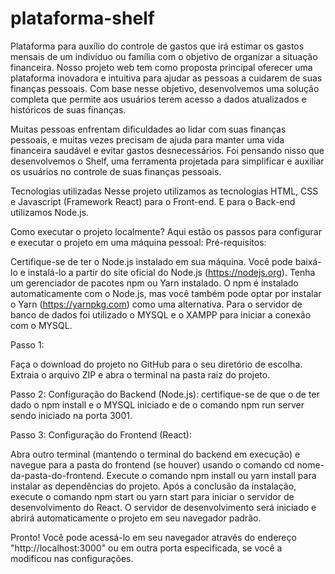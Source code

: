 # plataforma-shelf
Plataforma para auxílio do controle de gastos que irá estimar os gastos mensais de um indivíduo ou família com o objetivo de organizar a situação financeira.
Nosso projeto web tem como proposta principal oferecer uma plataforma inovadora e intuitiva para ajudar as pessoas a cuidarem de suas finanças pessoais. Com base nesse objetivo, desenvolvemos uma solução completa que permite aos usuários terem acesso a dados atualizados e históricos de suas finanças.

Muitas pessoas enfrentam dificuldades ao lidar com suas finanças pessoais, e muitas vezes precisam de ajuda para manter uma vida financeira saudável e evitar gastos desnecessários. Foi pensando nisso que desenvolvemos o Shelf, uma ferramenta projetada para simplificar e auxiliar os usuários no controle de suas finanças pessoais.

Tecnologias utilizadas
Nesse projeto utilizamos as tecnologias HTML, CSS e Javascript (Framework React) para o Front-end. E para o Back-end utilizamos Node.js.

Como executar o projeto localmente?
Aqui estão os passos para configurar e executar o projeto em uma máquina pessoal:
Pré-requisitos:

Certifique-se de ter o Node.js instalado em sua máquina. Você pode baixá-lo e instalá-lo a partir do site oficial do Node.js (https://nodejs.org). Tenha um gerenciador de pacotes npm ou Yarn instalado. O npm é instalado automaticamente com o Node.js, mas você também pode optar por instalar o Yarn (https://yarnpkg.com) como uma alternativa.
Para o servidor de banco de dados foi utilizado o MYSQL e o XAMPP para iniciar a conexão com o MYSQL.

Passo 1:

Faça o download do projeto no GitHub para o seu diretório de escolha. Extraia o arquivo ZIP e abra o terminal na pasta raiz do projeto.

Passo 2: Configuração do Backend (Node.js):
certifique-se de que o de ter dado o npm install e o MYSQL iniciado e de o comando npm run server sendo iniciado na porta 3001.

Passo 3: Configuração do Frontend (React):

Abra outro terminal (mantendo o terminal do backend em execução) e navegue para a pasta do frontend (se houver) usando o comando cd nome-da-pasta-do-frontend. Execute o comando npm install ou yarn install para instalar as dependências do projeto. Após a conclusão da instalação, execute o comando npm start ou yarn start para iniciar o servidor de desenvolvimento do React. O servidor de desenvolvimento será iniciado e abrirá automaticamente o projeto em seu navegador padrão.

Pronto! Você pode acessá-lo em seu navegador através do endereço "http://localhost:3000" ou em outra porta especificada, se você a modificou nas configurações.

